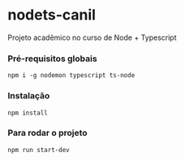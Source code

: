 # nodets-canil

Projeto acadêmico no curso de Node + Typescript

### Pré-requisitos globais
`npm i -g nodemon typescript ts-node`

### Instalação
`npm install`

### Para rodar o projeto
`npm run start-dev`